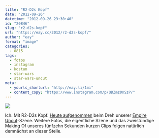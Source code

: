 ```yaml
---
title: "R2-D2s Kopf"
date: "2012-09-26"
datetime: "2012-09-26 23:30:40"
id: "20846"
slug: "r2-d2s-kopf"
url: "https://eay.cc/2012/r2-d2s-kopf/"
author: "eay"
format: "image"
categories:
  - 0815
tags:
  - fotos
  - instagram
  - kostum
  - star-wars
  - star-wars-uncut
meta:
  - yourls_shorturl: "http://eay.li/1mi"
  - content_copy: "https://www.instagram.com/p/QDZmz0nSzP/"
---
```


![](https://eay.cc/uploads/2012/r2d2head.jpg)

Ich. Mit R2-D2s Kopf. [Heute aufgenommen](http://instagram.com/p/QDZmz0nSzP/) beim Dreh unserer [Empire Uncut](//eay.cc/2012/empire-uncut/)\-Szene. Weitere Fotos, die eigentliche Szene und das zweistündige Making Of unseres fünfzehn Sekunden kurzen Clips folgen natürlich demnächst an dieser Stelle.
